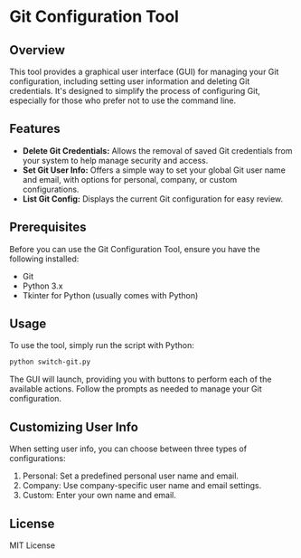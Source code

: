 # Git Configuration Tool

## Overview

This tool provides a graphical user interface (GUI) for managing your Git configuration, including setting user information and deleting Git credentials. It's designed to simplify the process of configuring Git, especially for those who prefer not to use the command line.

## Features

- **Delete Git Credentials:** Allows the removal of saved Git credentials from your system to help manage security and access.
- **Set Git User Info:** Offers a simple way to set your global Git user name and email, with options for personal, company, or custom configurations.
- **List Git Config:** Displays the current Git configuration for easy review.

## Prerequisites

Before you can use the Git Configuration Tool, ensure you have the following installed:

- Git
- Python 3.x
- Tkinter for Python (usually comes with Python)

## Usage

To use the tool, simply run the script with Python:

```bash
python switch-git.py
```

The GUI will launch, providing you with buttons to perform each of the available actions. Follow the prompts as needed to manage your Git configuration.

## Customizing User Info

When setting user info, you can choose between three types of configurations:

1. Personal: Set a predefined personal user name and email.
2. Company: Use company-specific user name and email settings.
3. Custom: Enter your own name and email.

## License

MIT License
